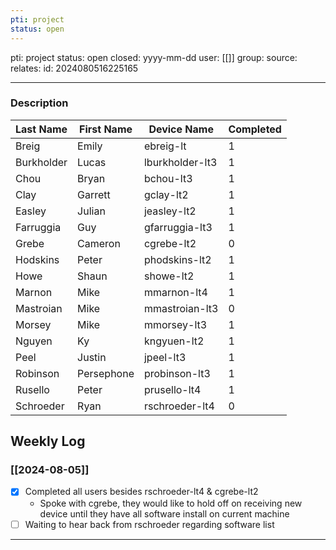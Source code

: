 ```yaml
---
pti: project
status: open
---
```

pti: project 
status: open
closed: yyyy-mm-dd
user: [[]]
group: 
source: 
relates: 
id: 2024080516225165

---
### Description

| Last Name  | First Name | Device Name     | Completed |
| ---------- | ---------- | --------------- | --------- |
| Breig      | Emily      | ebreig-lt       | 1         |
| Burkholder | Lucas      | lburkholder-lt3 | 1         |
| Chou       | Bryan      | bchou-lt3       | 1         |
| Clay       | Garrett    | gclay-lt2       | 1         |
| Easley     | Julian     | jeasley-lt2     | 1         |
| Farruggia  | Guy        | gfarruggia-lt3  | 1         |
| Grebe      | Cameron    | cgrebe-lt2      | 0         |
| Hodskins   | Peter      | phodskins-lt2   | 1         |
| Howe       | Shaun      | showe-lt2       | 1         |
| Marnon     | Mike       | mmarnon-lt4     | 1         |
| Mastroian  | Mike       | mmastroian-lt3  | 0         |
| Morsey     | Mike       | mmorsey-lt3     | 1         |
| Nguyen     | Ky         | kngyuen-lt2     | 1         |
| Peel       | Justin     | jpeel-lt3       | 1         |
| Robinson   | Persephone | probinson-lt3   | 1         |
| Rusello    | Peter      | prusello-lt4    | 1         |
| Schroeder  | Ryan       | rschroeder-lt4  | 0         |
## Weekly Log
### [[2024-08-05]]
- [x] Completed all users besides rschroeder-lt4 & cgrebe-lt2
    - Spoke with cgrebe, they would like to hold off on receiving new device until they have all software install on current machine
- [ ] Waiting to hear back from rschroeder regarding software list
---




